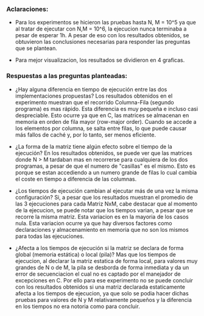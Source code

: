 ### Aclaraciones:
- Para los experimentos se hicieron las pruebas hasta N, M = 10^5 ya que al tratar de ejecutar con N,M = 10^6, la ejecucion nunca terminaba a pesar de esperar
1h. A pesar de eso con los resultados obtenidos, se obtuvieron las conclusiones necesarias para responder las preguntas que se plantean.

- Para mejor visualizacion, los resultados se dividieron en 4 graficas.


### Respuestas a las preguntas planteadas:


- ¿Hay alguna diferencia en tiempo de ejecución entre las dos implementaciones propuestas?
    Los resultados obtenidos en el experimento muestran que el recorrido Columna-Fila (segundo programa) es mas rápido. 
    Esta diferencia es muy pequeña e incluso casi despreciable. Esto ocurre ya que en C, las matrices se almacenan en memoria en orden de fila mayor (row-major order).
    Cuando se accede a los elementos por columna, se salta entre filas, lo que puede causar más fallos de caché y, por lo tanto, ser menos eficiente.

- ¿La forma de la matriz tiene algún efecto sobre el tiempo de la ejecución?
    En los resultados obtenidos, se puede ver que las matrices donde N > M tardaban mas en recorrerse para cualquiera de los dos programas, a pesar de que el numero de "casillas" es el mismo. 
    Esto es porque se estan accediendo a un numero grande de filas lo cual cambia el coste en tiempo a diferencia de las columnas.

- ¿Los tiempos de ejecución cambian al ejecutar más de una vez la misma configuración?
    Si, a pesar que los resultados muestran el promedio de las 3 ejecuciones para cada Matriz NxM, cabe destacar que al momento de la ejecucion, se puede notar que los tiempos varian, a pesar que se recorre la misma matriz. Esta variacion es en la mayoria de los casos nula. 
    Esta variacion ocurre ya que hay diversos factores como declaraciones y almacenamiento en memoria que no son los mismos para todas las ejecuciones.

- ¿Afecta a los tiempos de ejecución si la matriz se declara de forma global (memoria estática) o local (pila)?
    Mas que los tiempos de ejecucion, al declarar la matriz estatica de forma local, para valores muy grandes de N o de M, la pila se desborda de forma inmediata y da un error de secuenciacion el cual no es captado por el manejador de excepciones en C. 
    Por ello para ese experimento no se puede concluir con los resultados obtenidos si una matriz declarada estaticamente afecta a los tiempos de ejecucion, ya que solo se podia hacer dichas pruebas para valores de N y M relativamente pequeños y 
    la diferencia en los tiempos no era notoria como para concluir.